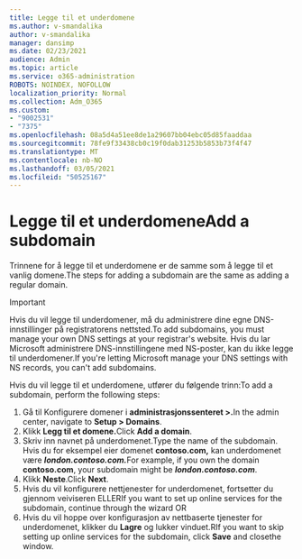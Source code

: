 ```yaml
---
title: Legge til et underdomene
ms.author: v-smandalika
author: v-smandalika
manager: dansimp
ms.date: 02/23/2021
audience: Admin
ms.topic: article
ms.service: o365-administration
ROBOTS: NOINDEX, NOFOLLOW
localization_priority: Normal
ms.collection: Adm_O365
ms.custom:
- "9002531"
- "7375"
ms.openlocfilehash: 08a5d4a51ee8de1a29607bb04ebc05d85faaddaa
ms.sourcegitcommit: 78fe9f33438cb0c19f0dab31253b5853b73f4f47
ms.translationtype: MT
ms.contentlocale: nb-NO
ms.lasthandoff: 03/05/2021
ms.locfileid: "50525167"
---
```

# <a name="add-a-subdomain"></a><span data-ttu-id="94138-102">Legge til et underdomene</span><span class="sxs-lookup"><span data-stu-id="94138-102">Add a subdomain</span></span>

<span data-ttu-id="94138-103">Trinnene for å legge til et underdomene er de samme som å legge til et vanlig domene.</span><span class="sxs-lookup"><span data-stu-id="94138-103">The steps for adding a subdomain are the same as adding a regular domain.</span></span> 

> [!IMPORTANT]
> <span data-ttu-id="94138-104">Hvis du vil legge til underdomener, må du administrere dine egne DNS-innstillinger på registratorens nettsted.</span><span class="sxs-lookup"><span data-stu-id="94138-104">To add subdomains, you must manage your own DNS settings at your registrar's website.</span></span> <span data-ttu-id="94138-105">Hvis du lar Microsoft administrere DNS-innstillingene med NS-poster, kan du ikke legge til underdomener.</span><span class="sxs-lookup"><span data-stu-id="94138-105">If you're letting Microsoft manage your DNS settings with NS records, you can't add subdomains.</span></span> 

<span data-ttu-id="94138-106">Hvis du vil legge til et underdomene, utfører du følgende trinn:</span><span class="sxs-lookup"><span data-stu-id="94138-106">To add a subdomain, perform the following steps:</span></span>

1. <span data-ttu-id="94138-107">Gå til Konfigurere domener i **administrasjonssenteret >.**</span><span class="sxs-lookup"><span data-stu-id="94138-107">In the admin center, navigate to **Setup > Domains**.</span></span>
2. <span data-ttu-id="94138-108">Klikk **Legg til et domene.**</span><span class="sxs-lookup"><span data-stu-id="94138-108">Click **Add a domain**.</span></span>
3. <span data-ttu-id="94138-109">Skriv inn navnet på underdomenet.</span><span class="sxs-lookup"><span data-stu-id="94138-109">Type the name of the subdomain.</span></span> <span data-ttu-id="94138-110">Hvis du for eksempel eier domenet **contoso.com,** kan underdomenet være **_london.contoso.com._**</span><span class="sxs-lookup"><span data-stu-id="94138-110">For example, if you own the domain **contoso.com**, your subdomain might be **_london.contoso.com_**.</span></span>
4. <span data-ttu-id="94138-111">Klikk **Neste**.</span><span class="sxs-lookup"><span data-stu-id="94138-111">Click **Next**.</span></span>
5. <span data-ttu-id="94138-112">Hvis du vil konfigurere nettjenester for underdomenet, fortsetter du gjennom veiviseren ELLER</span><span class="sxs-lookup"><span data-stu-id="94138-112">If you want to set up online services for the subdomain, continue through the wizard OR</span></span>
6. <span data-ttu-id="94138-113">Hvis du vil hoppe over konfigurasjon av nettbaserte tjenester for underdomenet, klikker du **Lagre** og lukker vinduet.</span><span class="sxs-lookup"><span data-stu-id="94138-113">RIf you want to skip setting up online services for the subdomain, click **Save** and closethe window.</span></span>

